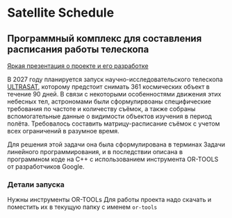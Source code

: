 # Satellite Schedule
## Программный комплекс для составления расписания работы телескопа

[Яркая презентация о проекте и его разработке](https://docs.google.com/presentation/d/15EtwzegLSq7ulgxf8sRpmXHrm3_ua9PriiNh4mwrYN8/edit#slide=id.g2ba803b9136_0_0)

В 2027 году планируется запуск научно-исследовательского телескопа [ULTRASAT](https://www.weizmann.ac.il/ultrasat/), которому предстоит снимать 361 космических объект в течение 90 дней.
В связи с некоторыми особенностями движения этих небесных тел, астрономами были сформулирвоаны специфические требования по частоте и количеству съёмок, а также собраны вспомогательные данные о видимости объектов изучения в период полёта. Требовалось составить матрицу-расписание съёмок с учетом всех ограничений в разумное время.

Для решения этой задачи она была сформулирована в терминах Задачи линейного программирования, и в последствии описана в программном коде на C++ с использованием инструмента OR-TOOLS от разработчиков Google.

### Детали запуска
Нужны инструменты OR-TOOLs
Для работы проекта надо скачать и поместить их в текущую папку с именем `or-tools`
